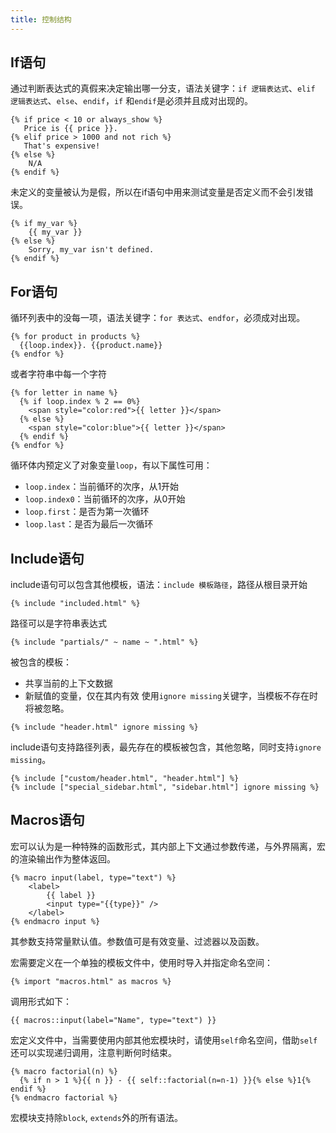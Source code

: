 ```yaml
---
title: 控制结构
---
```



## If语句

通过判断表达式的真假来决定输出哪一分支，语法关键字：`if 逻辑表达式`、`elif 逻辑表达式`、`else`、`endif`，`if` 和`endif`是必须并且成对出现的。

```jinja2
{% if price < 10 or always_show %}
   Price is {{ price }}.
{% elif price > 1000 and not rich %}
   That's expensive!
{% else %}
    N/A
{% endif %}
```

未定义的变量被认为是假，所以在if语句中用来测试变量是否定义而不会引发错误。

```jinja2
{% if my_var %}
    {{ my_var }}
{% else %}
    Sorry, my_var isn't defined.
{% endif %}
```

## For语句

循环列表中的没每一项，语法关键字：`for 表达式`、`endfor`，必须成对出现。

```jinja2
{% for product in products %}
  {{loop.index}}. {{product.name}}
{% endfor %}
```

或者字符串中每一个字符

```jinja2
{% for letter in name %}
  {% if loop.index % 2 == 0%}
    <span style="color:red">{{ letter }}</span>
  {% else %}
    <span style="color:blue">{{ letter }}</span>
  {% endif %}
{% endfor %}
```

循环体内预定义了对象变量`loop`，有以下属性可用：

* `loop.index`：当前循环的次序，从1开始
* `loop.index0`：当前循环的次序，从0开始
* `loop.first`：是否为第一次循环
* `loop.last`：是否为最后一次循环
## Include语句

include语句可以包含其他模板，语法：`include 模板路径`，路径从根目录开始

```jinja2
{% include "included.html" %}
```

路径可以是字符串表达式

```jinja2
{% include "partials/" ~ name ~ ".html" %}
```

被包含的模板：

* 共享当前的上下文数据
* 新赋值的变量，仅在其内有效
使用`ignore missing`关键字，当模板不存在时将被忽略。

```jinja2
{% include "header.html" ignore missing %}
```

include语句支持路径列表，最先存在的模板被包含，其他忽略，同时支持`ignore missing`。

```jinja2
{% include ["custom/header.html", "header.html"] %}
{% include ["special_sidebar.html", "sidebar.html"] ignore missing %}
```

## Macros语句

宏可以认为是一种特殊的函数形式，其内部上下文通过参数传递，与外界隔离，宏的渲染输出作为整体返回。

```jinja2
{% macro input(label, type="text") %}
    <label>
        {{ label }}
        <input type="{{type}}" />
    </label>
{% endmacro input %}
```

其参数支持常量默认值。参数值可是有效变量、过滤器以及函数。

宏需要定义在一个单独的模板文件中，使用时导入并指定命名空间：

```jinja2
{% import "macros.html" as macros %}
```

调用形式如下：

```jinja2
{{ macros::input(label="Name", type="text") }}
```

宏定义文件中，当需要使用内部其他宏模块时，请使用`self`命名空间，借助`self`还可以实现递归调用，注意判断何时结束。

```jinja2
{% macro factorial(n) %}
  {% if n > 1 %}{{ n }} - {{ self::factorial(n=n-1) }}{% else %}1{% endif %}
{% endmacro factorial %}
```

宏模块支持除`block`, `extends`外的所有语法。


